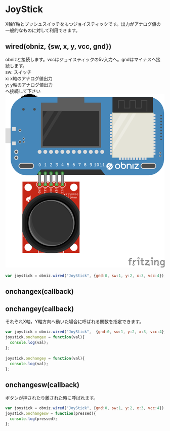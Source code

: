 # JoyStick
X軸Y軸とプッシュスイッチをもつジョイスティックです。出力がアナログ値の一般的なものに対して利用できます。

## wired(obniz, {sw, x, y, vcc, gnd})
obnizと接続します。vccはジョイスティックの5v入力へ。gndはマイナスへ接続します。  
sw: スイッチ  
x: x軸のアナログ値出力  
y: y軸のアナログ値出力  
へ接続して下さい
![photo of wired](./wired.png)
```Javascript
var joystick = obniz.wired("JoyStick", {gnd:0, sw:1, y:2, x:3, vcc:4});

```
## onchangex(callback)
## onchangey(callback)
それぞれX軸，Y軸方向へ動いた場合に呼ばれる関数を指定できます。
```Javascript
var joystick = obniz.wired("JoyStick",  {gnd:0, sw:1, y:2, x:3, vcc:4});
joystick.onchangex = function(val){
  console.log(val);
};

joystick.onchangey = function(val){
  console.log(val);
};
```

## onchangesw(callback)
ボタンが押されたり離された時に呼ばれます。
```Javascript
var joystick = obniz.wired("JoyStick", {gnd:0, sw:1, y:2, x:3, vcc:4});
joystick.onchangesw = function(pressed){
  console.log(pressed);
};
```